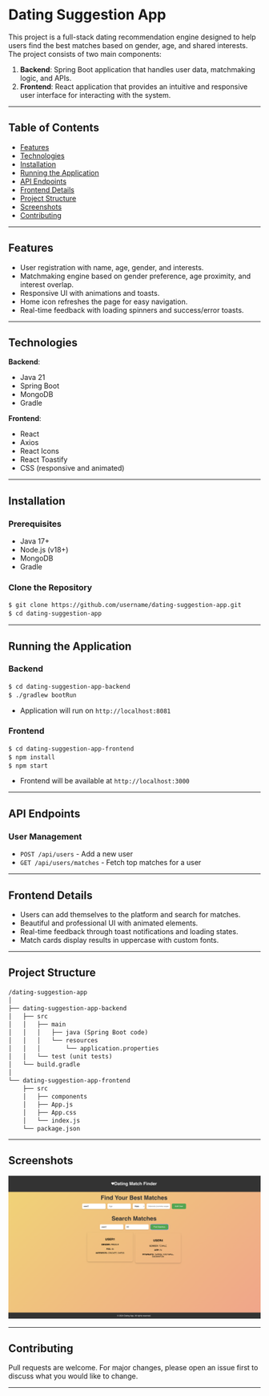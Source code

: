 # Dating Suggestion App

This project is a full-stack dating recommendation engine designed to help users find the best matches based on gender, age, and shared interests. The project consists of two main components:

1. **Backend**: Spring Boot application that handles user data, matchmaking logic, and APIs.
2. **Frontend**: React application that provides an intuitive and responsive user interface for interacting with the system.

---

## Table of Contents
- [Features](#features)
- [Technologies](#technologies)
- [Installation](#installation)
- [Running the Application](#running-the-application)
- [API Endpoints](#api-endpoints)
- [Frontend Details](#frontend-details)
- [Project Structure](#project-structure)
- [Screenshots](#screenshots)
- [Contributing](#contributing)

---

## Features
- User registration with name, age, gender, and interests.
- Matchmaking engine based on gender preference, age proximity, and interest overlap.
- Responsive UI with animations and toasts.
- Home icon refreshes the page for easy navigation.
- Real-time feedback with loading spinners and success/error toasts.

---

## Technologies

**Backend**:
- Java 21
- Spring Boot
- MongoDB
- Gradle

**Frontend**:
- React
- Axios
- React Icons
- React Toastify
- CSS (responsive and animated)

---

## Installation

### Prerequisites
- Java 17+
- Node.js (v18+)
- MongoDB
- Gradle

### Clone the Repository
```bash
$ git clone https://github.com/username/dating-suggestion-app.git
$ cd dating-suggestion-app
```

---

## Running the Application

### Backend
```bash
$ cd dating-suggestion-app-backend
$ ./gradlew bootRun
```

- Application will run on `http://localhost:8081`

### Frontend
```bash
$ cd dating-suggestion-app-frontend
$ npm install
$ npm start
```
- Frontend will be available at `http://localhost:3000`

---

## API Endpoints

### User Management
- `POST /api/users` - Add a new user
- `GET /api/users/matches` - Fetch top matches for a user

---

## Frontend Details
- Users can add themselves to the platform and search for matches.
- Beautiful and professional UI with animated elements.
- Real-time feedback through toast notifications and loading states.
- Match cards display results in uppercase with custom fonts.

---

## Project Structure

```
/dating-suggestion-app
│
├── dating-suggestion-app-backend
│   ├── src
│   │   ├── main
│   │   │   ├── java (Spring Boot code)
│   │   │   └── resources
│   │   │       └── application.properties
│   │   └── test (unit tests)
│   └── build.gradle
│
└── dating-suggestion-app-frontend
    ├── src
    │   ├── components
    │   ├── App.js
    │   ├── App.css
    │   └── index.js
    └── package.json
```

---

## Screenshots

![UI Screenshot](UI.png)

---

## Contributing
Pull requests are welcome. For major changes, please open an issue first to discuss what you would like to change.

---



